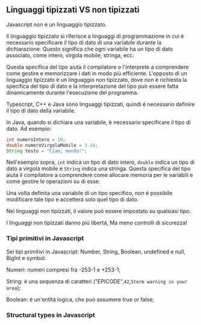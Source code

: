 ## Linguaggi tipizzati VS non tipizzati
Javascript non é un linguaggio tipizzato.

Il linguaggio tipizzato si riferisce a linguaggi di programmazione in cui è necessario specificare il tipo di dato di una variabile durante la dichiarazione. Questo significa che ogni variabile ha un tipo di dato associato, come intero, virgola mobile, stringa, ecc. 

Questa specifica del tipo aiuta il compilatore o l'interprete a comprendere come gestire e memorizzare i dati in modo più efficiente. L'opposto di un linguaggio tipizzato è un linguaggio non tipizzato, dove non è richiesta la specifica del tipo di dato e la interpretazione del tipo può essere fatta dinamicamente durante l'esecuzione del programma.

Typescript, C++ e Java sono linguaggi tipizzati, quindi é necessario definire il tipo di dato della variabile.

In Java, quando si dichiara una variabile, è necessario specificare il tipo di dato. Ad esempio:

```java
int numeroIntero = 10;
double numeroVirgolaMobile = 3.14;
String testo = "Ciao, mondo!";
```

Nell'esempio sopra, `int` indica un tipo di dato intero, `double` indica un tipo di dato a virgola mobile e `String` indica una stringa. Questa specifica del tipo aiuta il compilatore a comprendere come allocare memoria per le variabili e come gestire le operazioni su di esse.

Una volta definita una variabile di un tipo specifico, non é possibile modificare tale tipo e accetterá solo quel tipo di dato.

Nei linguaggi non tipizzati, il valore puó essere impostato su qualsiasi tipo.

I linguaggi non tipizzati danno piú libertá, Ma meno controlli di sicurezza!

### Tipi primitivi in Javascript
Sei tipi primitivi in Javascript: Number, String, Boolean, undefined e null, BigInt e symbol.

Numeri: numeri compresi fra -253-1 e +253-1;

String: é una sequenza di caratteri ("EPICODE",`42`,`Storm warning in your area`);

Boolean: é un'entitá logica, che puó assumere true or false;

### Structural types in Javascript
